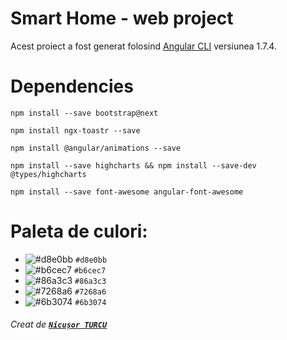 # Smart Home - web project

Acest proiect a fost generat folosind [Angular CLI](https://github.com/angular/angular-cli) versiunea 1.7.4.

# Dependencies

```console
npm install --save bootstrap@next

npm install ngx-toastr --save

npm install @angular/animations --save

npm install --save highcharts && npm install --save-dev @types/highcharts
	
npm install --save font-awesome angular-font-awesome
```
	
# Paleta de culori:
- ![#d8e0bb](https://placehold.it/15/d8e0bb/000000?text=+) `#d8e0bb`
- ![#b6cec7](https://placehold.it/15/b6cec7/000000?text=+) `#b6cec7`
- ![#86a3c3](https://placehold.it/15/86a3c3/000000?text=+) `#86a3c3`
- ![#7268a6](https://placehold.it/15/7268a6/000000?text=+) `#7268a6`
- ![#6b3074](https://placehold.it/15/6b3074/000000?text=+) `#6b3074`

###### Creat de [_**`Nicușor TURCU`**_](https://github.com/turcunicusor "Github")
